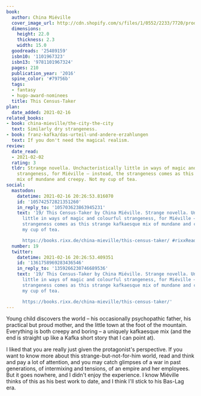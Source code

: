 ```yaml
---
book:
  author: China Miéville
  cover_image_url: http://cdn.shopify.com/s/files/1/0552/2233/7720/products/9781509812134_1_4b68d700-08eb-484d-88b6-39c9a1b683e6_600x.jpg?v=1618576221
  dimensions:
    height: 22.0
    thickness: 2.3
    width: 15.0
  goodreads: '25489159'
  isbn10: '1101967323'
  isbn13: '9781101967324'
  pages: 210
  publication_year: '2016'
  spine_color: '#79756b'
  tags:
  - fantasy
  - hugo-award-nominees
  title: This Census-Taker
plan:
  date_added: 2021-02-16
related_books:
- book: china-mieville/the-city-the-city
  text: Similarly dry strangeness.
- book: franz-kafka/das-urteil-und-andere-erzahlungen
  text: If you don't need the magical realism.
review:
  date_read:
  - 2021-02-02
  rating: 3
  tldr: Strange novella. Unchacteristically little in ways of magic and colourful
    strangeness, for Miéville – instead, the strangeness comes as this strange kafkaesque
    mix of mundane and creepy. Not my cup of tea.
social:
  mastodon:
    datetime: 2021-02-16 20:26:53.816070
    id: '105742572821351260'
    in_reply_to: '105703623863945231'
    text: '19/ This Census-Taker by China Miéville. Strange novella. Unchacteristically
      little in ways of magic and colourful strangeness, for Miéville – instead, the
      strangeness comes as this strange kafkaesque mix of mundane and creepy. Not
      my cup of tea.

      https://books.rixx.de/china-mieville/this-census-taker/ #rixxReads'
  number: 19
  twitter:
    datetime: 2021-02-16 20:26:53.409351
    id: '1361758969283436546'
    in_reply_to: '1359266230746689536'
    text: '19/ This Census-Taker by China Miéville. Strange novella. Unchacteristically
      little in ways of magic and colourful strangeness, for Miéville – instead, the
      strangeness comes as this strange kafkaesque mix of mundane and creepy. Not
      my cup of tea.

      https://books.rixx.de/china-mieville/this-census-taker/'
---
```


Young child discovers the world – his occasionally psychopathic father, his practical but proud mother, and the little
town at the foot of the mountain. Everything is both creepy and boring – a uniquely kafkaesque mix (and the end is
straight up like a Kafka short story that I can point at).

I liked that you are really just given the protagonist's perspective. If you want to know more about this
strange-but-not-for-him world, read and think and pay a lot of attention, and you may catch glimpses of a war in past
generations, of intermixing and tensions, of an empire and her employees. But it goes nowhere, and I didn't
enjoy the experience. I know Miéville thinks of this as his best work to date, and I think I'll stick to his Bas-Lag
era.
